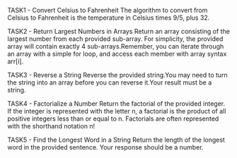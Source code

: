 TASK1 - Convert Celsius to Fahrenheit
The algorithm to convert from Celsius to Fahrenheit is the temperature in Celsius times 9/5, plus 32.

TASK2 - Return Largest Numbers in Arrays
Return an array consisting of the largest number from each provided sub-array. For simplicity, the provided array will contain exactly 4 sub-arrays.Remember, you can iterate through an array with a simple for loop, and access each member with array syntax arr[i].

TASK3 - Reverse a String
Reverse the provided string.You may need to turn the string into an array before you can reverse it.Your result must be a string.

TASK4 - Factorialize a Number
Return the factorial of the provided integer.
If the integer is represented with the letter n, a factorial is the product of all positive integers less than or equal to n.
Factorials are often represented with the shorthand notation n!

TASK5 - Find the Longest Word in a String
Return the length of the longest word in the provided sentence.
Your response should be a number.
